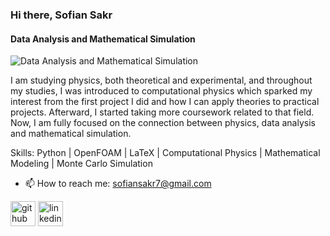 ### Hi there, Sofian Sakr
#### Data Analysis and Mathematical Simulation
![Data Analysis and Mathematical Simulation](https://arturssmirnovs.github.io/github-profile-readme-generator/images/banner.png)

I am studying physics, both theoretical and experimental, and throughout my studies, I was introduced to computational physics which sparked my interest from the first project I did and how I can apply theories to practical projects. Afterward, I started taking more coursework related to that field. Now, I am fully focused on the connection between physics, data analysis and mathematical simulation.

Skills: Python |  OpenFOAM |  LaTeX |  Computational Physics |  Mathematical Modeling |  Monte Carlo Simulation

- 📫 How to reach me: sofiansakr7@gmail.com 


[<img src='https://cdn.jsdelivr.net/npm/simple-icons@3.0.1/icons/github.svg' alt='github' height='40'>](https://github.com/SofianSakr)  [<img src='https://cdn.jsdelivr.net/npm/simple-icons@3.0.1/icons/linkedin.svg' alt='linkedin' height='40'>](https://www.linkedin.com/in/sofian-sakr-767a13149/)  



